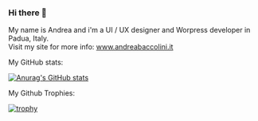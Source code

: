 ### Hi there 👋

<!--
**AndreaBaccolini/AndreaBaccolini** is a ✨ _special_ ✨ repository because its `README.md` (this file) appears on your GitHub profile.

Here are some ideas to get you started:

- 🔭 I’m currently working on ...
- 🌱 I’m currently learning ...
- 👯 I’m looking to collaborate on ...
- 🤔 I’m looking for help with ...
- 💬 Ask me about ...
- 📫 How to reach me: ...
- 😄 Pronouns: ...
- ⚡ Fun fact: ...
-->
My name is Andrea and i'm a UI / UX designer and Worpress developer in Padua, Italy.<br>
Visit my site for more info: www.andreabaccolini.it


My GitHub stats:

[![Anurag's GitHub stats](https://github-readme-stats.vercel.app/api?username=AndreaBaccolini&count_private=true&theme=cobalt&show_icons=true)](https://github.com/anuraghazra/github-readme-stats)



My Github Trophies:

[![trophy](https://github-profile-trophy.vercel.app/?username=ryo-ma&theme=onedark)](https://github.com/ryo-ma/github-profile-trophy)
